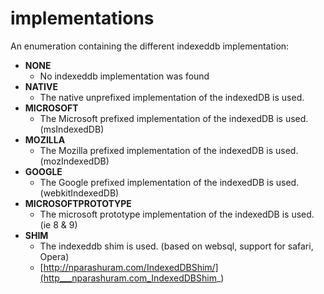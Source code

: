 # implementations
An enumeration containing the different indexeddb implementation:
* **NONE**
	* No indexeddb implementation was found
* **NATIVE**
	* The native unprefixed implementation of the indexedDB is used.
* **MICROSOFT**
	* The Microsoft prefixed implementation of the indexedDB is used. (msIndexedDB)
* **MOZILLA**
	* The Mozilla prefixed implementation of the indexedDB is used. (mozIndexedDB)
* **GOOGLE**
	* The Google prefixed implementation of the indexedDB is used. (webkitIndexedDB)
* **MICROSOFTPROTOTYPE**
	* The microsoft prototype implementation of the indexedDB is used. (ie 8 & 9)
* **SHIM**
	* The indexeddb shim is used. (based on websql, support for safari, Opera)
	* [http://nparashuram.com/IndexedDBShim/](http___nparashuram.com_IndexedDBShim_)